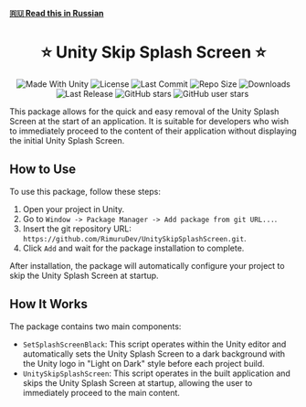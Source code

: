 ﻿**[🇷🇺 Read this in Russian](README_RU.md)**

<h1 align="center">⭐ Unity Skip Splash Screen ⭐</h1>
<p align="center">
  <a>
    <img alt="Made With Unity" src="https://img.shields.io/badge/made%20with-Unity-57b9d3.svg?logo=Unity">
  </a>
  <a>
    <img alt="License" src="https://img.shields.io/github/license/RimuruDev/UnitySkipSplashScreen?logo=github">
  </a>
  <a>
    <img alt="Last Commit" src="https://img.shields.io/github/last-commit/RimuruDev/UnitySkipSplashScreen?logo=Mapbox&color=orange">
  </a>
  <a>
    <img alt="Repo Size" src="https://img.shields.io/github/repo-size/RimuruDev/UnitySkipSplashScreen?logo=VirtualBox">
  </a>
  <a>
    <img alt="Downloads" src="https://img.shields.io/github/downloads/RimuruDev/UnitySkipSplashScreen/total?color=brightgreen">
  </a>
  <a>
    <img alt="Last Release" src="https://img.shields.io/github/v/release/RimuruDev/UnitySkipSplashScreen?include_prereleases&logo=Dropbox&color=yellow">
  </a>
  <a>
    <img alt="GitHub stars" src="https://img.shields.io/github/stars/RimuruDev/UnitySkipSplashScreen?branch=main&label=Stars&logo=GitHub&logoColor=ffffff&labelColor=282828&color=informational&style=flat">
  </a>
  <a>
    <img alt="GitHub user stars" src="https://img.shields.io/github/stars/RimuruDev?affiliations=OWNER&branch=main&label=User%20Stars&logo=GitHub&logoColor=ffffff&labelColor=282828&color=informational&style=flat">
  </a>
  <a>
    <img alt="" src="https://img.shields.io/github/watchers/RimuruDev/UnitySkipSplashScreen?style=flat">
  </a>
</p>

This package allows for the quick and easy removal of the Unity Splash Screen at the start of an application. It is suitable for developers who wish to immediately proceed to the content of their application without displaying the initial Unity Splash Screen.

## How to Use

To use this package, follow these steps:

1. Open your project in Unity.
2. Go to `Window -> Package Manager -> Add package from git URL...`.
3. Insert the git repository URL: `https://github.com/RimuruDev/UnitySkipSplashScreen.git`.
4. Click `Add` and wait for the package installation to complete.

After installation, the package will automatically configure your project to skip the Unity Splash Screen at startup.

## How It Works

The package contains two main components:

- `SetSplashScreenBlack`: This script operates within the Unity editor and automatically sets the Unity Splash Screen to a dark background with the Unity logo in "Light on Dark" style before each project build.
- `UnitySkipSplashScreen`: This script operates in the built application and skips the Unity Splash Screen at startup, allowing the user to immediately proceed to the main content.

